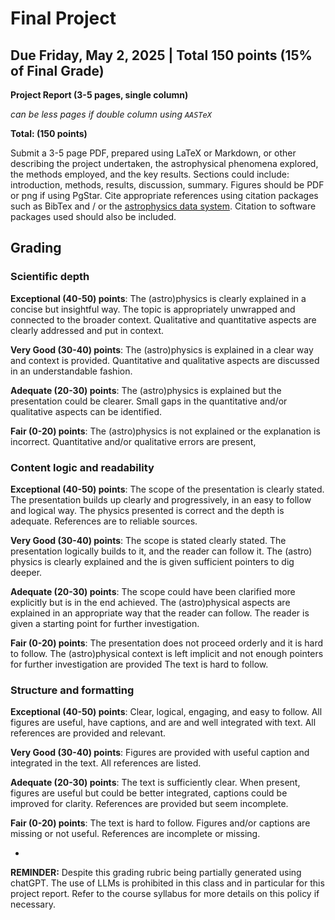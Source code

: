 # Final Project


## Due Friday, May 2, 2025 | **Total 150 points (15% of Final Grade)**


**Project Report (3-5 pages, single column)**

_can be less pages if double column using `AASTeX`_

**Total: (150 points)**

Submit a 3-5 page PDF, prepared using LaTeX or Markdown, or other describing the project undertaken, the astrophysical phenomena explored, the methods employed, and the key results. Sections could include: introduction, methods, results, discussion, summary. Figures  should be PDF or png if using PgStar. Cite appropriate references using citation packages such as BibTex and / or the [astrophysics data system](https://ui.adsabs.harvard.edu/). Citation to software packages used should also be included. 

## Grading 

### Scientific depth


**Exceptional (40-50) points**: The (astro)physics is clearly explained in a concise but insightful way. The topic is appropriately unwrapped and connected to the broader context. Qualitative and quantitative aspects are clearly addressed and put in context. 

**Very Good (30-40) points**: The (astro)physics is explained in a clear way and context is provided. Quantitative and qualitative aspects are discussed in an understandable fashion.

**Adequate (20-30) points**: The (astro)physics is explained but the presentation could be clearer. Small gaps in the quantitative and/or qualitative aspects can be identified. 

**Fair (0-20) points**: The (astro)physics is not explained or the explanation is incorrect. Quantitative and/or qualitative errors are present,   




### Content logic and readability


**Exceptional (40-50) points**: The scope of the presentation is clearly stated. The presentation builds up clearly and progressively, in an easy to follow and logical way. The physics presented is correct and the depth is adequate. References are to reliable sources.

**Very Good (30-40) points**: The scope is stated clearly stated. The presentation logically builds to it, and the reader can follow it. The (astro) physics is clearly explained and the is given sufficient pointers to dig deeper.

**Adequate (20-30) points**: The scope could have been clarified more explicitly but is in the end achieved. The (astro)physical aspects are explained in an appropriate way that the reader can follow. The reader is given a starting point for further investigation.

**Fair (0-20) points**: The presentation does not proceed orderly and it is hard to follow. The (astro)physical context is left implicit and not enough pointers for further investigation 	are provided The text is hard to follow.


### Structure and formatting


**Exceptional (40-50) points**: Clear, logical, engaging, and easy to follow. All figures are useful, have captions, and are and well integrated with text. All references are provided and relevant.

**Very Good (30-40) points**: Figures are provided with useful caption and integrated in the text. All references are listed.

**Adequate (20-30) points**: The text is sufficiently clear. When present, figures are useful but could be better integrated, captions could be improved for clarity. References are provided but seem incomplete.

**Fair (0-20) points**: The text is hard to follow. Figures and/or captions are missing or not useful. References are incomplete or missing.

-

**REMINDER:** Despite this grading rubric being partially generated using chatGPT. The use of LLMs is prohibited in this class and in particular for this project report. Refer to the course syllabus for more details on this policy if necessary. 



 
 